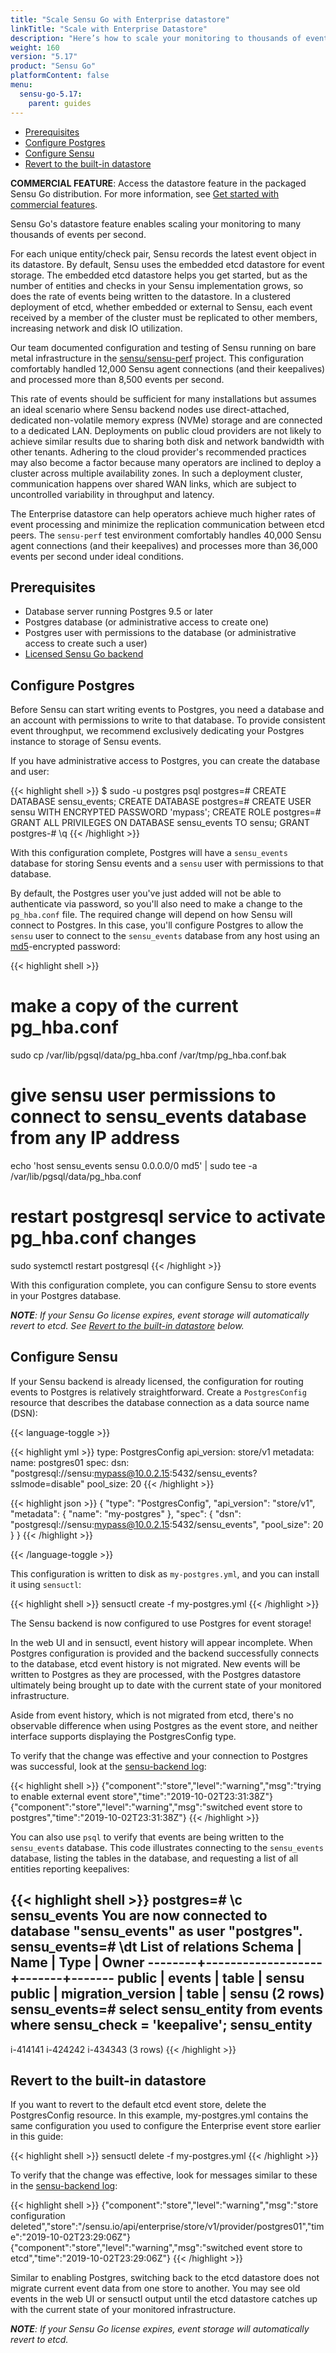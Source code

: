 ```yaml
---
title: "Scale Sensu Go with Enterprise datastore"
linkTitle: "Scale with Enterprise Datastore"
description: "Here’s how to scale your monitoring to thousands of events per second with Sensu."
weight: 160
version: "5.17"
product: "Sensu Go"
platformContent: false
menu:
  sensu-go-5.17:
    parent: guides
---
```


- [Prerequisites](#prerequisites)
- [Configure Postgres](#configure-postgres)
- [Configure Sensu](#configure-sensu)
- [Revert to the built-in datastore](#revert-to-the-built-in-datastore)

**COMMERCIAL FEATURE**: Access the datastore feature in the packaged Sensu Go distribution.
For more information, see [Get started with commercial features][3].

Sensu Go's datastore feature enables scaling your monitoring to many thousands of events per second.

For each unique entity/check pair, Sensu records the latest event object in its datastore.
By default, Sensu uses the embedded etcd datastore for event storage.
The embedded etcd datastore helps you get started, but as the number of entities and checks in your Sensu implementation grows, so does the rate of events being written to the datastore.
In a clustered deployment of etcd, whether embedded or external to Sensu, each event received by a member of the cluster must be replicated to other members, increasing network and disk IO utilization.

Our team documented configuration and testing of Sensu running on bare metal infrastructure in the [sensu/sensu-perf][1] project.
This configuration comfortably handled 12,000 Sensu agent connections (and their keepalives) and processed more than 8,500 events per second.

This rate of events should be sufficient for many installations but assumes an ideal scenario where Sensu backend nodes use direct-attached, dedicated non-volatile memory express (NVMe) storage and are connected to a dedicated LAN.
Deployments on public cloud providers are not likely to achieve similar results due to sharing both disk and network bandwidth with other tenants.
Adhering to the cloud provider's recommended practices may also become a factor because many operators are inclined to deploy a cluster across multiple availability zones.
In such a deployment cluster, communication happens over shared WAN links, which are subject to uncontrolled variability in throughput and latency.

The Enterprise datastore can help operators achieve much higher rates of event processing and minimize the replication communication between etcd peers.
The `sensu-perf` test environment comfortably handles 40,000 Sensu agent connections (and their keepalives) and processes more than 36,000 events per second under ideal conditions.

## Prerequisites

* Database server running Postgres 9.5 or later
* Postgres database (or administrative access to create one)
* Postgres user with permissions to the database (or administrative access to create such a user)
* [Licensed Sensu Go backend][3]

## Configure Postgres

Before Sensu can start writing events to Postgres, you need a database and an account with permissions to write to that database.
To provide consistent event throughput, we recommend exclusively dedicating your Postgres instance to storage of Sensu events.

If you have administrative access to Postgres, you can create the database and user:

{{< highlight shell >}}
$ sudo -u postgres psql
postgres=# CREATE DATABASE sensu_events;
CREATE DATABASE
postgres=# CREATE USER sensu WITH ENCRYPTED PASSWORD 'mypass';
CREATE ROLE
postgres=# GRANT ALL PRIVILEGES ON DATABASE sensu_events TO sensu;
GRANT
postgres-# \q
{{< /highlight >}}

With this configuration complete, Postgres will have a `sensu_events` database for storing Sensu events and a `sensu` user with permissions to that database.

By default, the Postgres user you've just added will not be able to authenticate via password, so you'll also need to make a change to the `pg_hba.conf` file.
The required change will depend on how Sensu will connect to Postgres.
In this case, you'll configure Postgres to allow the `sensu` user to connect to the `sensu_events` database from any host using an [md5][5]-encrypted password:

{{< highlight shell >}}
# make a copy of the current pg_hba.conf
sudo cp /var/lib/pgsql/data/pg_hba.conf /var/tmp/pg_hba.conf.bak
# give sensu user permissions to connect to sensu_events database from any IP address
echo 'host sensu_events sensu 0.0.0.0/0 md5' | sudo tee -a /var/lib/pgsql/data/pg_hba.conf
# restart postgresql service to activate pg_hba.conf changes
sudo systemctl restart postgresql
{{< /highlight >}}

With this configuration complete, you can configure Sensu to store events in your Postgres database.

_**NOTE**: If your Sensu Go license expires, event storage will automatically revert to etcd. See [Revert to the built-in datastore][2] below._

## Configure Sensu

If your Sensu backend is already licensed, the configuration for routing events to Postgres is relatively straightforward.
Create a `PostgresConfig` resource that describes the database connection as a data source name (DSN):

{{< language-toggle >}}

{{< highlight yml >}}
type: PostgresConfig
api_version: store/v1
metadata:
  name: postgres01
spec:
  dsn: "postgresql://sensu:mypass@10.0.2.15:5432/sensu_events?sslmode=disable"
  pool_size: 20
{{< /highlight >}}

{{< highlight json >}}
{
  "type": "PostgresConfig",
  "api_version": "store/v1",
  "metadata": {
    "name": "my-postgres"
  },
  "spec": {
    "dsn": "postgresql://sensu:mypass@10.0.2.15:5432/sensu_events",
    "pool_size": 20
  }
}
{{< /highlight >}}

{{< /language-toggle >}}

This configuration is written to disk as `my-postgres.yml`, and you can install it using `sensuctl`:

{{< highlight shell >}}
sensuctl create -f my-postgres.yml
{{< /highlight >}}

The Sensu backend is now configured to use Postgres for event storage!

In the web UI and in sensuctl, event history will appear incomplete.
When Postgres configuration is provided and the backend successfully connects to the database, etcd event history is not migrated.
New events will be written to Postgres as they are processed, with the Postgres datastore ultimately being brought up to date with the current state of your monitored infrastructure.

Aside from event history, which is not migrated from etcd, there's no observable difference when using Postgres as the event store, and neither interface supports displaying the PostgresConfig type.

To verify that the change was effective and your connection to Postgres was successful, look at the [sensu-backend log][4]:

{{< highlight shell >}}
{"component":"store","level":"warning","msg":"trying to enable external event store","time":"2019-10-02T23:31:38Z"}
{"component":"store","level":"warning","msg":"switched event store to postgres","time":"2019-10-02T23:31:38Z"}
{{< /highlight >}}

You can also use `psql` to verify that events are being written to the `sensu_events` database.
This code illustrates connecting to the `sensu_events` database, listing the tables in the database, and requesting a list of all entities reporting keepalives:

{{< highlight shell >}}
postgres=# \c sensu_events
You are now connected to database "sensu_events" as user "postgres".
sensu_events=# \dt
             List of relations
 Schema |       Name        | Type  | Owner 
--------+-------------------+-------+-------
 public | events            | table | sensu
 public | migration_version | table | sensu
(2 rows)
sensu_events=# select sensu_entity from events where sensu_check = 'keepalive';
 sensu_entity 
--------------
 i-414141
 i-424242
 i-434343
(3 rows)
{{< /highlight >}}

## Revert to the built-in datastore

If you want to revert to the default etcd event store, delete the PostgresConfig resource.
In this example, my-postgres.yml contains the same configuration you used to configure the Enterprise event store earlier in this guide:

{{< highlight shell >}}
sensuctl delete -f my-postgres.yml
{{< /highlight >}}

To verify that the change was effective, look for messages similar to these in the [sensu-backend log][4]:

{{< highlight shell >}}
{"component":"store","level":"warning","msg":"store configuration deleted","store":"/sensu.io/api/enterprise/store/v1/provider/postgres01","time":"2019-10-02T23:29:06Z"}
{"component":"store","level":"warning","msg":"switched event store to etcd","time":"2019-10-02T23:29:06Z"}
{{< /highlight >}}

Similar to enabling Postgres, switching back to the etcd datastore does not migrate current event data from one store to another.
You may see old events in the web UI or sensuctl output until the etcd datastore catches up with the current state of your monitored infrastructure.

_**NOTE**: If your Sensu Go license expires, event storage will automatically revert to etcd._

[1]: https://github.com/sensu/sensu-perf
[2]: #revert-to-the-built-in-datastore
[3]: ../../getting-started/enterprise/
[4]: ../../guides/troubleshooting/#log-file-locations
[5]: https://www.postgresql.org/docs/9.5/auth-methods.html#AUTH-PASSWORD
